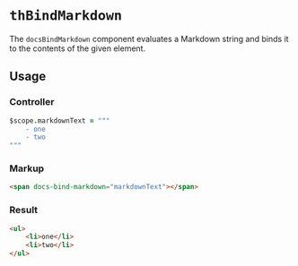 # `thBindMarkdown`

The `docsBindMarkdown` component evaluates a Markdown string and binds it to the contents of the given element.

## Usage

### Controller
```coffeescript
$scope.markdownText = """
    - one
    - two
"""
```

### Markup
```html
<span docs-bind-markdown="markdownText"></span>
```

### Result
```html
<ul>
    <li>one</li>
    <li>two</li>
</ul>
```
